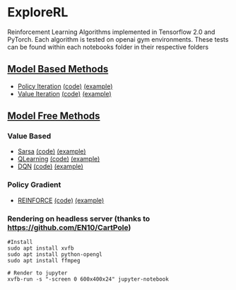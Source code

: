 # ExploreRL
Reinforcement Learning Algorithms implemented in Tensorflow 2.0 and PyTorch. Each algorithm is tested on openai gym environments. These tests can be found within each notebooks folder in their respective folders


## <ins>Model Based Methods<ins>
- [Policy Iteration](https://en.wikipedia.org/wiki/Markov_decision_process#Policy_iteration) [(code)](explorerl/ModelBased/PolicyIteration.py) [(example)](explorerl/ModelBased/notebooks/PolicyIteration.ipynb)
- [Value Iteration](https://en.wikipedia.org/wiki/Markov_decision_process#Value_iteration) [(code)](explorerl/ModelBased/PolicyIteration.py) [(example)](explorerl/ModelBased/notebooks/ValueIteration.ipynb)

## <ins>Model Free Methods<ins>

### Value Based
- [Sarsa](https://en.wikipedia.org/wiki/State%E2%80%93action%E2%80%93reward%E2%80%93state%E2%80%93action) [(code)](explorerl/SARSA/) [(example)](explorerl/SARSA/notebooks/Sarsa.ipynb)
- [QLearning](https://en.wikipedia.org/wiki/Q-learning) [(code)](explorerl/QLearning/) [(example)](explorerl/QLearning/notebooks/QLearning.ipynb)
- [DQN](https://storage.googleapis.com/deepmind-media/dqn/DQNNaturePaper.pdf) [(code)](explorerl/DQN/) [(example)](explorerl/DQN/notebooks/DQN.ipynb)

### Policy Gradient
- [REINFORCE](https://papers.nips.cc/paper/1713-policy-gradient-methods-for-reinforcement-learning-with-function-approximation.pdf) [(code)](explorerl/REINFORCE/) [(example)](explorerl/REINFORCE/notebooks/REINFORCE.ipynb)

### Rendering on headless server (thanks to https://github.com/EN10/CartPole)
```
#Install
sudo apt install xvfb
sudo apt install python-opengl
sudo apt install ffmpeg

# Render to jupyter
xvfb-run -s "-screen 0 600x400x24" jupyter-notebook
```
